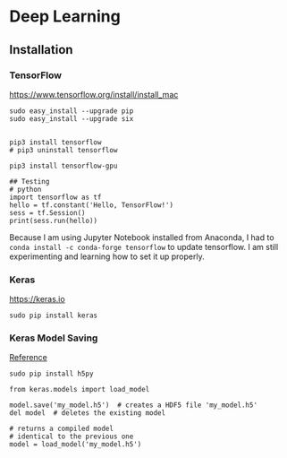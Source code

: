 # Deep Learning 

## Installation 

### TensorFlow 
https://www.tensorflow.org/install/install_mac

```
sudo easy_install --upgrade pip
sudo easy_install --upgrade six


pip3 install tensorflow
# pip3 uninstall tensorflow 

pip3 install tensorflow-gpu

## Testing 
# python
import tensorflow as tf
hello = tf.constant('Hello, TensorFlow!')
sess = tf.Session()
print(sess.run(hello))
```
Because I am using Jupyter Notebook installed from Anaconda, I had to `conda install -c conda-forge tensorflow` to update tensorflow. I am still experimenting and learning how to set it up properly. 

### Keras 
https://keras.io

```
sudo pip install keras
```


### Keras Model Saving 
[Reference](https://keras.io/getting-started/faq/#how-can-i-save-a-keras-model)

```
sudo pip install h5py

from keras.models import load_model

model.save('my_model.h5')  # creates a HDF5 file 'my_model.h5'
del model  # deletes the existing model

# returns a compiled model
# identical to the previous one
model = load_model('my_model.h5')
```